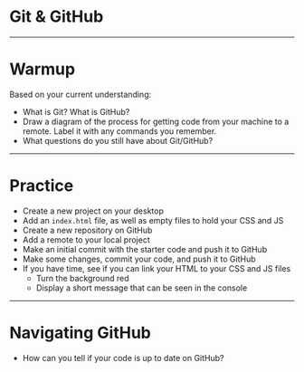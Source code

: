 # Git & GitHub

---

# Warmup

Based on your current understanding:

* What is Git? What is GitHub?
* Draw a diagram of the process for getting code from your machine to a remote. Label it with any commands you remember.
* What questions do you still have about Git/GitHub?

---

# Practice

* Create a new project on your desktop
* Add an `index.html` file, as well as empty files to hold your CSS and JS
* Create a new repository on GitHub
* Add a remote to your local project
* Make an initial commit with the starter code and push it to GitHub
* Make some changes, commit your code, and push it to GitHub
* If you have time, see if you can link your HTML to your CSS and JS files
    * Turn the background red
    * Display a short message that can be seen in the console

---

# Navigating GitHub

* How can you tell if your code is up to date on GitHub?

